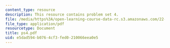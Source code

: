 ```yaml
---
content_type: resource
description: This resource contains problem set 4.
file: /media/https%3A/open-learning-course-data-rc.s3.amazonaws.com/22-101-applied-nuclear-physics-fall-2006/e5dad594b0764cf3fed0210066eea0e5_ps4.pdf
file_type: application/pdf
resourcetype: Document
title: ps4.pdf
uid: e5dad594-b076-4cf3-fed0-210066eea0e5
---
```

